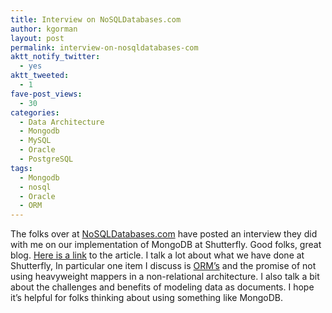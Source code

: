 ```yaml
---
title: Interview on NoSQLDatabases.com
author: kgorman
layout: post
permalink: interview-on-nosqldatabases-com
aktt_notify_twitter:
  - yes
aktt_tweeted:
  - 1
fave-post_views:
  - 30
categories:
  - Data Architecture
  - Mongodb
  - MySQL
  - Oracle
  - PostgreSQL
tags:
  - Mongodb
  - nosql
  - Oracle
  - ORM
---
```

The folks over at [NoSQLDatabases.com][1] have posted an interview they did with me on our implementation of MongoDB at Shutterfly. Good folks, great blog. [Here is a link][2] to the article. I talk a lot about what we have done at Shutterfly, In particular one item I discuss is [ORM&#8217;s][3] and the promise of not using heavyweight mappers in a non-relational architecture. I also talk a bit about the challenges and benefits of modeling data as documents. I hope it&#8217;s helpful for folks thinking about using something like MongoDB.

 [1]: http://www.nosqldatabases.com/
 [2]: http://www.nosqldatabases.com/main/2011/1/6/q-a-with-kenny-gorman-data-architect-for-shutterfly-inc.html
 [3]: http://en.wikipedia.org/wiki/Object-relational_mapping
